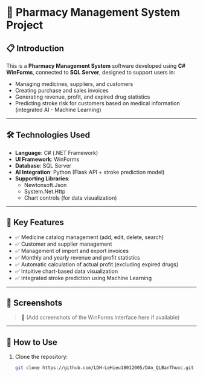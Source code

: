 # 💊 Pharmacy Management System Project

## 📋 Introduction

This is a **Pharmacy Management System** software developed using **C# WinForms**, connected to **SQL Server**, designed to support users in:
- Managing medicines, suppliers, and customers
- Creating purchase and sales invoices
- Generating revenue, profit, and expired drug statistics
- Predicting stroke risk for customers based on medical information (integrated AI - Machine Learning)

---

## 🛠️ Technologies Used

- **Language**: C# (.NET Framework)
- **UI Framework**: WinForms
- **Database**: SQL Server
- **AI Integration**: Python (Flask API + stroke prediction model)
- **Supporting Libraries**:
  - Newtonsoft.Json
  - System.Net.Http
  - Chart controls (for data visualization)

---

## 🧠 Key Features

- ✅ Medicine catalog management (add, edit, delete, search)
- ✅ Customer and supplier management
- ✅ Management of import and export invoices
- ✅ Monthly and yearly revenue and profit statistics
- ✅ Automatic calculation of actual profit (excluding expired drugs)
- ✅ Intuitive chart-based data visualization
- ✅ Integrated stroke prediction using Machine Learning

---

## 📸 Screenshots

> 📌 (Add screenshots of the WinForms interface here if available)

---

## 🔗 How to Use

1. Clone the repository:
   ```bash
   git clone https://github.com/LDH-LeHieu18012005/DAn_QLBanThuoc.git
